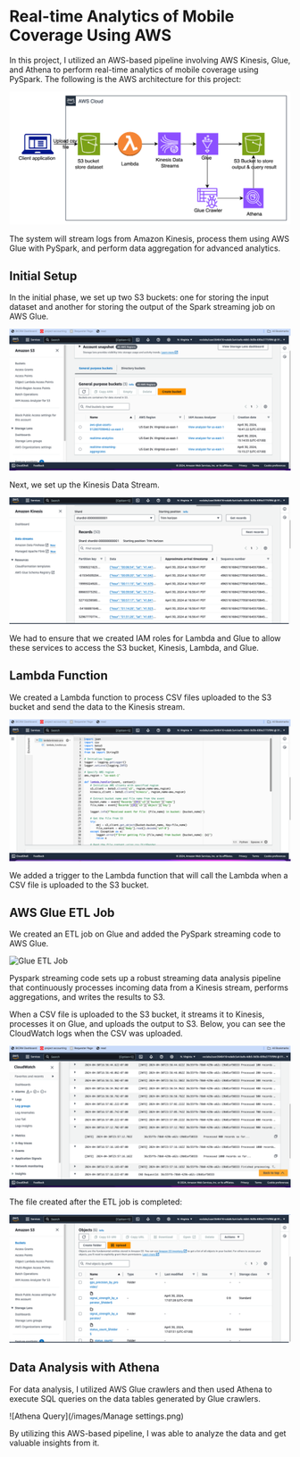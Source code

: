# Real-time Analytics of Mobile Coverage Using AWS

In this project, I utilized an AWS-based pipeline involving AWS Kinesis, Glue, and Athena to perform real-time analytics of mobile coverage using PySpark. The following is the AWS architecture for this project:

![AWS Architecture](/images/unknown.png)

The system will stream logs from Amazon Kinesis, process them using AWS Glue with PySpark, and perform data aggregation for advanced analytics.

## Initial Setup

In the initial phase, we set up two S3 buckets: one for storing the input dataset and another for storing the output of the Spark streaming job on AWS Glue.

![S3 Buckets](/images/s3.png)

Next, we set up the Kinesis Data Stream.

![Kinesis Data Stream](/images/kinesis-data-viewer.png)

We had to ensure that we created IAM roles for Lambda and Glue to allow these services to access the S3 bucket, Kinesis, Lambda, and Glue.

## Lambda Function

We created a Lambda function to process CSV files uploaded to the S3 bucket and send the data to the Kinesis stream.

![Lambda Function](/images/lambda.png)

We added a trigger to the Lambda function that will call the Lambda when a CSV file is uploaded to the S3 bucket.

## AWS Glue ETL Job

We created an ETL job on Glue and added the PySpark streaming code to AWS Glue.

![Glue ETL Job](/images/glue-etl-job.png)


Pyspark streaming code sets up a robust streaming data analysis pipeline that continuously processes incoming data from a Kinesis stream, performs aggregations, and writes the results to S3.

When a CSV file is uploaded to the S3 bucket, it streams it to Kinesis, processes it on Glue, and uploads the output to S3. Below, you can see the CloudWatch logs when the CSV was uploaded.

![CloudWatch Logs](/images/lambda-cloudwatch.png)

The file created after the ETL job is completed:

![Output File](/images/after_etl.png)

## Data Analysis with Athena

For data analysis, I utilized AWS Glue crawlers and then used Athena to execute SQL queries on the data tables generated by Glue crawlers.

![Athena Query](/images/Manage settings.png)

By utilizing this AWS-based pipeline, I was able to analyze the data and get valuable insights from it.